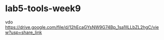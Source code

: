 # lab5-tools-week9

vdo
https://drive.google.com/file/d/12hEcaGYsNW9G74Bp_1sa1llLLbZL2hgC/view?usp=share_link
